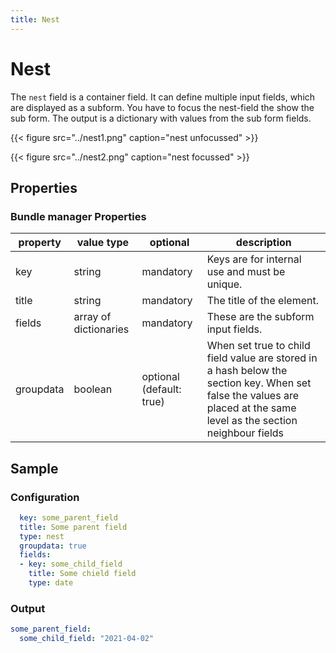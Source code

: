 ```yaml
---
title: Nest
---
```


# Nest


The `nest` field is a container field. It can define multiple input fields,
which are displayed as a subform. You have to focus the nest-field the show the
sub form. The output is a dictionary with values from
the sub form fields.

{{< figure src="../nest1.png" caption="nest unfocussed" >}}

{{< figure src="../nest2.png" caption="nest focussed" >}}

## Properties

### Bundle manager Properties

| property  | value type            | optional                 | description                                   |
|-----------|-----------------------|--------------------------|-----------------------------------------------|
| key       | string                | mandatory                | Keys are for internal use and must be unique. |
| title     | string                | mandatory                | The title of the element.                     |
| fields    | array of dictionaries | mandatory                | These are the subform input fields.           |
| groupdata | boolean               | optional (default: true) | When set true to child field value are stored in a hash below the section key. When set false the values are placed at the same level as the section neighbour fields |

## Sample

### Configuration

```yaml
  key: some_parent_field
  title: Some parent field
  type: nest
  groupdata: true
  fields:
  - key: some_child_field
    title: Some chield field
    type: date
```

### Output

```yaml
some_parent_field:
  some_child_field: "2021-04-02"
```
